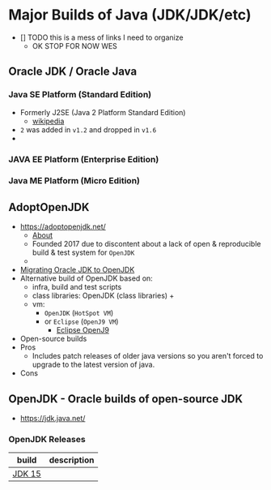 # Major Builds of Java (JDK/JDK/etc)

- [] TODO this is a mess of links I need to organize
  - OK STOP FOR NOW WES

## Oracle JDK / Oracle Java

### Java SE Platform (Standard Edition)

- Formerly J2SE (Java 2 Platform Standard Edition)
  - [wikipedia](https://en.wikipedia.org/wiki/Java_Platform,_Standard_Edition)
- `2` was added in `v1.2` and dropped in `v1.6`
-   
### JAVA EE Platform (Enterprise Edition)

### Java ME Platform (Micro Edition)
  
## AdoptOpenJDK

- https://adoptopenjdk.net/
  - [About](https://adoptopenjdk.net/about.html)
  - Founded 2017 due to discontent about a lack of open & reproducible build & test system for `OpenJDK`
  - 
- [Migrating Oracle JDK to OpenJDK](https://adoptopenjdk.net/migration.html)
- Alternative build of OpenJDK based on:
  - infra, build and test scripts
  - class libraries: OpenJDK (class libraries) + 
  - vm:   
    - `OpenJDK` (`HotSpot VM`) 
    - or `Eclipse` (`OpenJ9 VM`)
      - [Eclipse OpenJ9](https://www.eclipse.org/openj9/)
- Open-source builds
- Pros 
  - Includes patch releases of older java versions so you aren't forced to upgrade to the latest version of java.   
- Cons

## OpenJDK - Oracle builds of open-source JDK

- https://jdk.java.net/

### OpenJDK Releases

| build                              | description |
| ---------------------------------- | ----------- |
| [JDK 15](https://jdk.java.net/15/) |             |
